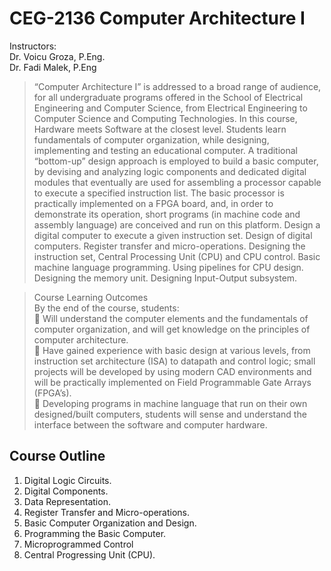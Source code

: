 # CEG-2136 Computer Architecture I
Instructors:   
Dr. Voicu Groza, P.Eng.   
Dr. Fadi Malek, P.Eng

>“Computer Architecture I” is addressed to a broad range of audience, for all undergraduate
programs offered in the School of Electrical Engineering and Computer Science, from
Electrical Engineering to Computer Science and Computing Technologies. In this course,
Hardware meets Software at the closest level. Students learn fundamentals of computer
organization, while designing, implementing and testing an educational computer. A traditional
“bottom-up” design approach is employed to build a basic computer, by devising and
analyzing logic components and dedicated digital modules that eventually are used for
assembling a processor capable to execute a specified instruction list. The basic processor is
practically implemented on a FPGA board, and, in order to demonstrate its operation, short
programs (in machine code and assembly language) are conceived and run on this platform. 
>Design a digital computer to execute a given instruction set. Design of digital computers.
Register transfer and micro-operations. Designing the instruction set, Central Processing Unit
(CPU) and CPU control. Basic machine language programming. Using pipelines for CPU
design. Designing the memory unit. Designing Input-Output subsystem.

>Course Learning Outcomes   
By the end of the course, students:   
 Will understand the computer elements and the fundamentals of computer organization,
and will get knowledge on the principles of computer architecture.    
 Have gained experience with basic design at various levels, from instruction set
architecture (ISA) to datapath and control logic; small projects will be developed by using
modern CAD environments and will be practically implemented on Field Programmable
Gate Arrays (FPGA’s).    
 Developing programs in machine language that run on their own designed/built computers,
students will sense and understand the interface between the software and computer
hardware.

## Course Outline
1. Digital Logic Circuits.
2. Digital Components.
3. Data Representation.
4. Register Transfer and Micro-operations.
5. Basic Computer Organization and Design.
6. Programming the Basic Computer.
7. Microprogrammed Control
8. Central Progressing Unit (CPU). 

